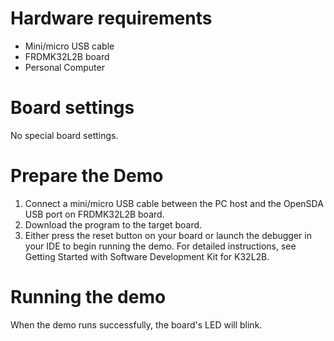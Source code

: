 Hardware requirements
=====================
- Mini/micro USB cable
- FRDMK32L2B board
- Personal Computer

Board settings
==============
No special board settings.

Prepare the Demo
================
1. Connect a mini/micro USB cable between the PC host and the OpenSDA USB port on FRDMK32L2B board.
2. Download the program to the target board.
3. Either press the reset button on your board or launch the debugger in your IDE to begin running
   the demo. For detailed instructions, see Getting Started with Software Development Kit for
   K32L2B.

Running the demo
================
When the demo runs successfully, the board's LED will blink.
